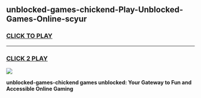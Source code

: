 
## unblocked-games-chickend-Play-Unblocked-Games-Online-scyur
<h3>
<a href="https://premium76.site?title=unblocked-games-chickend&ref=24A">CLICK TO PLAY</a></h3>
<hr>

<h3>
<a href="https://premium76.site?title=unblocked-games-chickend&ref=24A">CLICK 2 PLAY</a>
  
</h3>

<a href="https://premium76.site?title=unblocked-games-chickend&ref=24A"><img src="https://clearcache.store/games.png"></a>


**unblocked-games-chickend games unblocked: Your Gateway to Fun and Accessible Online Gaming**
